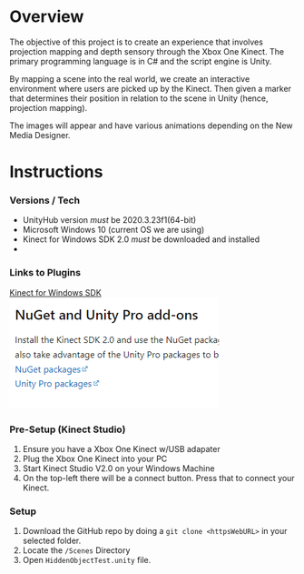 # Overview

The objective of this project is to create an experience that involves projection mapping and depth sensory through the Xbox One Kinect. The primary programming language is in C# and the script engine is Unity. 

By mapping a scene into the real world, we create an interactive environment where users are picked up by the Kinect. Then given a marker that determines their position in relation to the scene in Unity (hence, projection mapping). 

The images will appear and have various animations depending on the New Media Designer.

# Instructions

### Versions / Tech
- UnityHub version *must* be 2020.3.23f1(64-bit)
- Microsoft Windows 10 (current OS we are using)
- Kinect for Windows SDK 2.0 *must* be downloaded and installed
- 

### Links to Plugins
[Kinect for Windows SDK](https://learn.microsoft.com/en-us/windows/apps/design/devices/kinect-for-windows)
![Screenshot of the Unity Packages location for linking Kinect One and Unity](/Resources/UnityPackages.png)

### Pre-Setup (Kinect Studio)
1. Ensure you have a Xbox One Kinect w/USB adapater
2. Plug the Xbox One Kinect into your PC
3. Start Kinect Studio V2.0 on your Windows Machine
4. On the top-left there will be a connect button. Press that to connect your Kinect.

### Setup
1. Download the GitHub repo by doing a `git clone <httpsWebURL>` in your selected folder.
2. Locate the `/Scenes` Directory
3. Open `HiddenObjectTest.unity` file.